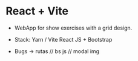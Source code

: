 # React + Vite

* WebApp for show exercises with a grid design.

* Stack: Yarn / Vite React JS + Bootstrap

* Bugs -> rutas // bs js // modal img

